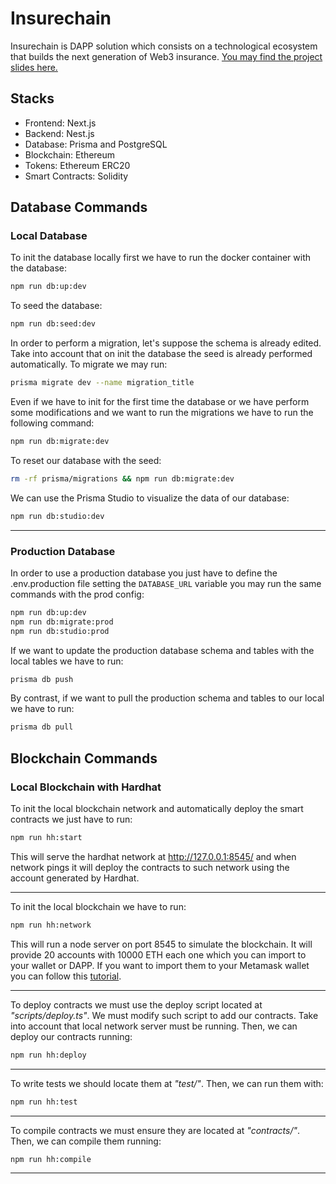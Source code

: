 # Insurechain

Insurechain is DAPP solution which consists on a technological ecosystem that builds the next generation of Web3 insurance.
[You may find the project slides here.](https://slides.com/gerardcastell/development-of-a-dapp)
## Stacks

- Frontend: Next.js
- Backend: Nest.js
- Database: Prisma and PostgreSQL
- Blockchain: Ethereum
- Tokens: Ethereum ERC20
- Smart Contracts: Solidity

## Database Commands

### Local Database

To init the database locally first we have to run the docker container with the database:

```bash
npm run db:up:dev
```

To seed the database:

```bash
npm run db:seed:dev
```

In order to perform a migration, let's suppose the schema is already edited. Take into account that on init the database the seed is already performed automatically. To migrate we may run:

```bash
prisma migrate dev --name migration_title
```

Even if we have to init for the first time the database or we have perform some modifications and we want to run the migrations we have to run the following command:

```bash
npm run db:migrate:dev
```

To reset our database with the seed:

```bash
rm -rf prisma/migrations && npm run db:migrate:dev
```

We can use the Prisma Studio to visualize the data of our database:

```bash
npm run db:studio:dev
```

---

### Production Database

In order to use a production database you just have to define the .env.production file
setting the `DATABASE_URL` variable you may run the same commands with the prod config:

```bash
npm run db:up:dev
npm run db:migrate:prod
npm run db:studio:prod
```

If we want to update the production database schema and tables with the local tables we have to run:

```bash
prisma db push
```

By contrast, if we want to pull the production schema and tables to our local we have to run:

```bash
prisma db pull
```

## Blockchain Commands

### Local Blockchain with Hardhat

To init the local blockchain network and automatically deploy the smart contracts we just have to run:

```bash
npm run hh:start
```

This will serve the hardhat network at http://127.0.0.1:8545/ and when network pings it will deploy the contracts to such network using the account generated by Hardhat.

---

To init the local blockchain we have to run:

```bash
npm run hh:network
```

This will run a node server on port 8545 to simulate the blockchain.
It will provide 20 accounts with 10000 ETH each one which you can import to your wallet or DAPP.
If you want to import them to your Metamask wallet you can follow this [tutorial](https://medium.com/@kaishinaw/connecting-metamask-with-a-local-hardhat-network-7d8cea604dc6).

---

To deploy contracts we must use the deploy script located at _"scripts/deploy.ts"_. We must modify such script to add our contracts. Take into account that local network server must be running. Then, we can deploy our contracts running:

```bash
npm run hh:deploy
```

---

To write tests we should locate them at _"test/"_. Then, we can run them with:

```bash
npm run hh:test
```

---

To compile contracts we must ensure they are located at _"contracts/"_. Then, we can compile them running:

```bash
npm run hh:compile
```

---
